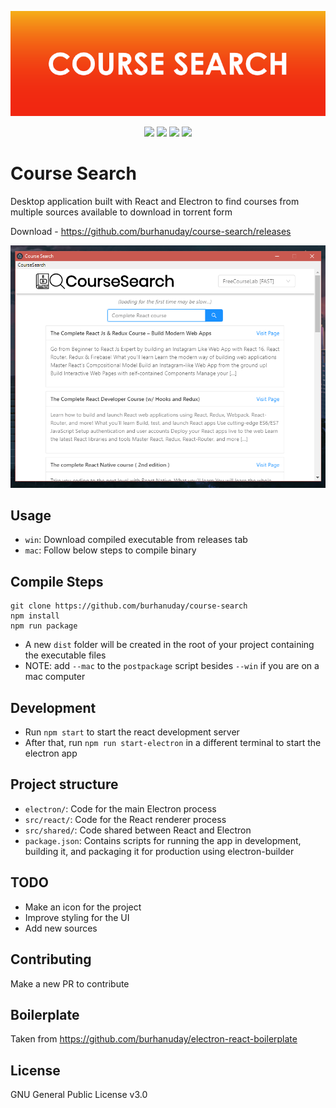 <p align="center">
  <img src="./images/banner.png" />
</p>

<p align="center">
  <img src="https://img.shields.io/github/issues/burhanuday/course-search.svg" />
  <img src="https://img.shields.io/github/stars/burhanuday/course-search.svg" />
  <img src="https://img.shields.io/github/license/burhanuday/course-search.svg" />
  <img src="https://img.shields.io/twitter/url/https/github.com/burhanuday/course-search.svg?style=social" />
</p>

# Course Search

Desktop application built with React and Electron to find courses from multiple sources available to download in torrent form

Download - https://github.com/burhanuday/course-search/releases

![Screenshot](/images/course_search_1.png)

## Usage

- `win`: Download compiled executable from releases tab
- `mac`: Follow below steps to compile binary

## Compile Steps

```
git clone https://github.com/burhanuday/course-search
npm install
npm run package
```

- A new `dist` folder will be created in the root of your project containing the executable files
- NOTE: add `--mac` to the `postpackage` script besides `--win` if you are on a mac computer

## Development

- Run `npm start` to start the react development server
- After that, run `npm run start-electron` in a different terminal to start the electron app

## Project structure

- `electron/`: Code for the main Electron process
- `src/react/`: Code for the React renderer process
- `src/shared/`: Code shared between React and Electron
- `package.json`: Contains scripts for running the app in development, building it, and packaging it for production using electron-builder

## TODO
- Make an icon for the project
- Improve styling for the UI
- Add new sources

## Contributing

Make a new PR to contribute

## Boilerplate

Taken from https://github.com/burhanuday/electron-react-boilerplate

## License

GNU General Public License v3.0
